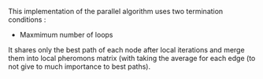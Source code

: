 This implementation of the parallel algorithm uses two termination conditions :
  - Maxmimum number of loops

It shares only the best path of each node after local iterations and merge them into local pheromons matrix (with taking the average for each edge (to not give to much importance to best paths).
